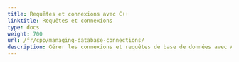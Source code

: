 ```yaml
---
title: Requêtes et connexions avec C++
linktitle: Requêtes et connexions
type: docs
weight: 700
url: /fr/cpp/managing-database-connections/
description: Gérer les connexions et requêtes de base de données avec Aspose.Cells en C++.
---
```

